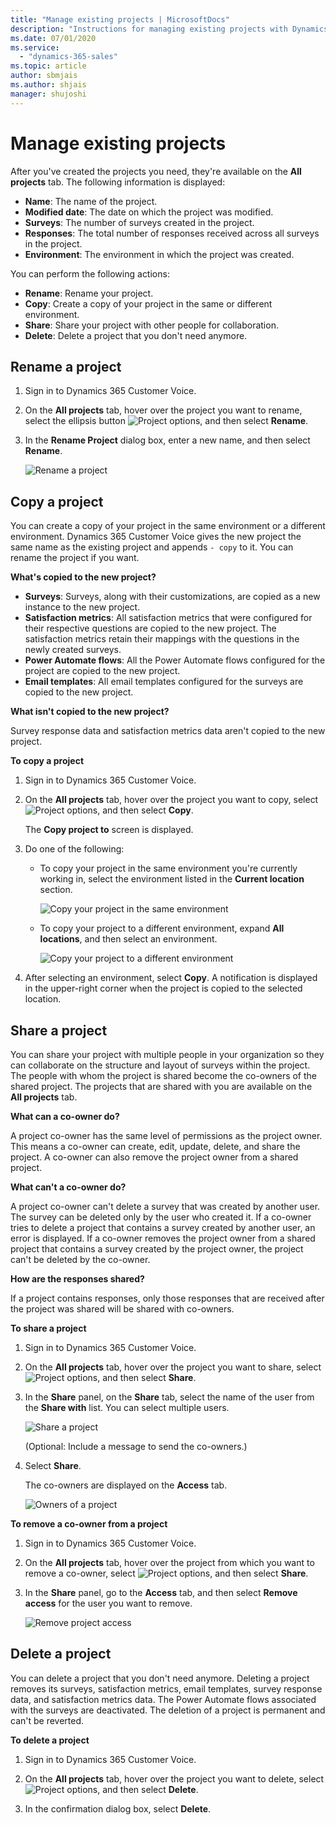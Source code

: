 ```yaml
---
title: "Manage existing projects | MicrosoftDocs"
description: "Instructions for managing existing projects with Dynamics 365 Customer Voice"
ms.date: 07/01/2020
ms.service:
  - "dynamics-365-sales"
ms.topic: article
author: sbmjais
ms.author: shjais
manager: shujoshi
---
```


# Manage existing projects
<!--Is there a reason to use "existing" in the title? Recommend deleting it. You have "Create a project" and "manage a project"; there's no management you can do before the project exists.-->
After<!--Via Writing Style Guide--> you've created the projects you need<!--note from editor: In several instances I've replaced "required" with a more user-focused phrase. These are suggested, "just sounds better" edits. "Required" is perfectly fine, but it's rather formal and it implies that the necessity comes from some outside authority.-->, they're available on the **All projects** tab. The following information is displayed:

- **Name**: The name of the project.
- **Modified date**: The date on which the project was modified.
- **Surveys**: The number of surveys created in the project.
- **Responses**: The total number of responses received across all surveys in the project.
- **Environment**: The environment in which the project was created.

You can perform the following actions:

- **Rename**: Rename your project.
- **Copy**: Create a copy of your project in the same or different environment.
- **Share**: Share your project with other people for collaboration.
- **Delete**: Delete a project that you don't need anymore.

## Rename a project

1. Sign in to Dynamics 365 Customer Voice.

2. On the **All projects** tab, hover over the project you want to rename<!--note from editor: Similar to the edits to "required," these suggested edits are meant to make the text more user-directed and less formal.-->, select the ellipsis button ![Project options](media/project-options.png "Project options"), and then select **Rename**.

3. In the **Rename Project** dialog box, enter a new name, and then select **Rename**.

    ![Rename a project](media/rename-project.png "Rename a project")

## Copy a project

You can create a copy of your project in the same environment or a different environment. Dynamics 365 Customer Voice gives the new project the same name as the existing project and appends `- copy` to it. You can rename the project if you want.

**What's copied to the new project?**

- **Surveys**: Surveys, along with their customizations, are copied as a new instance to the new project.
- **Satisfaction metrics**: All satisfaction metrics that were configured for their respective questions<!--Suggested.--> are copied to the new project. The satisfaction metrics retain their mappings with the questions in the newly created surveys.<!--Suggested, to reduce redundancy.--> 
- **Power Automate flows**: All the Power Automate flows configured for the project are copied to the new project.
- **Email templates**: All<!--Edit okay? To be parallel.--> email templates configured for the surveys are copied to the new project.

**What isn't copied to the new project?**

Survey response data and satisfaction metrics data aren't copied to the new project.

**To copy a project**

1. Sign in to Dynamics 365 Customer Voice.

2. On the **All projects** tab, hover over the project you want to copy, select ![Project options](media/project-options.png "Project options")<!--Via Writing Style Guide, once you define the ellipsis button you just use the graphic by itself. This is something I'd forgotten.-->, and then select **Copy**.

    The **Copy project to** screen is displayed.

3. Do one of the following:<!--Since this is a fork in the procedure, you don't want sequential numbers for the next two steps.-->

   - To copy your project in the same environment you're currently working in, select the environment listed in the **Current location** section.<!--Or "...select the environment listed under **Current location**." -->

      ![Copy your project in the same environment](media/copy-project-current.png "Copy your project in the same environment")

   - To copy your project to a different environment, expand **All locations**, and then select an environment.

      ![Copy your project to a different environment](media/copy-project-other.png "Copy your project to a different environment")

5. After selecting an environment, select **Copy**. A notification is displayed in the upper-right corner when the project is copied to the selected location.

## Share a project

You can share your project with multiple people in your organization so they can collaborate on the structure and layout of  surveys within the project. The people with whom the project is shared become the co-owners of the shared project. The projects that are shared with you are available on the **All projects** tab. 

**What can a co-owner do?**

A project co-owner has the same level of permissions as the project owner. This means a co-owner can create, edit, update, delete, and share the project. A co-owner can also remove the project owner from a shared project.

**What can't a co-owner do?**

A project co-owner can't delete a survey that was created by another user. The survey can be deleted only by the user who created it. If a co-owner tries to delete a project that contains a survey created by another user, an error is displayed. If a co-owner removes the project owner from a shared project that contains a survey created by the project owner, the project can't be deleted by the co-owner.

**How are the responses shared?**

If a project contains responses, only those responses that are received after the project was shared will be shared with co-owners.

**To share a project**

1. Sign in to Dynamics 365 Customer Voice.

2. On the **All projects** tab, hover over the project you want to share, select ![Project options](media/project-options.png "Project options"), and then select **Share**.

3. In the **Share** panel, on the **Share** tab, <!--Please see the note about "browse" in create-survey.md.-->select the name of the user from the **Share with** list. You can select multiple users.

    ![Share a project](media/share-project.png "Share a project")

   (Optional: Include a message to send the co-owners.)<!--Suggest restructuring so the optional step isn't in sequence with the required steps. -->

4. Select **Share**. 

    The co-owners are displayed on the **Access** tab.

    ![Owners of a project](media/project-owners.png "Owners of a project")

**To remove a co-owner from a project**

1. Sign in to Dynamics 365 Customer Voice.

2. On the **All projects** tab, hover over the project from which you want to remove a co-owner, select ![Project options](media/project-options.png "Project options"), and then select **Share**.

3. In the **Share** panel, go to the **Access** tab, and then select **Remove access** for the user you want to remove.

    ![Remove project access](media/project-owners.png "Remove project access")

## Delete a project

You can delete a project that you don't need anymore. Deleting a project removes its surveys, satisfaction metrics, email templates, survey response data, and satisfaction metrics data. The Power Automate flows associated with the surveys are deactivated. The deletion of a project is permanent and can't be reverted.<!--Maybe this should be an Important note?-->

**To delete a project**

1. Sign in to Dynamics 365 Customer Voice.

2. On the **All projects** tab, hover over the project you want to delete, select ![Project options](media/project-options.png "Project options"), and then select **Delete**.

3. In the confirmation dialog box, select **Delete**.
